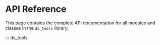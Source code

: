 # API Reference

This page contains the complete API documentation for all modules and classes
in the `ds_tools` library.

::: ds_tools

